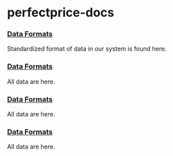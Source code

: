 # perfectprice-docs

### [Data Formats](data-formats)

   Standardized format of data in our system is found here.

### [Data Formats](test.md)

   All data are here.

### [Data Formats](test.md)

   All data are here.

### [Data Formats](test.md)

   All data are here.
